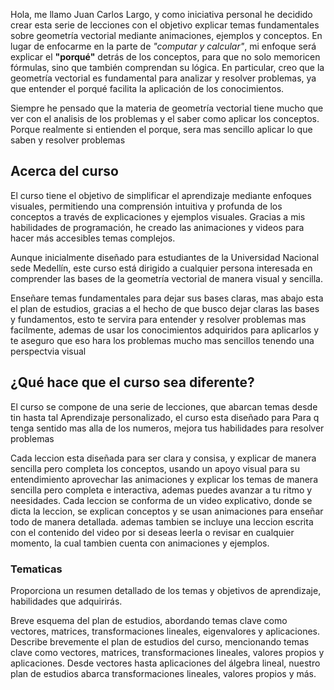 <!--
---

# Nombre del curso

## Sumérgete en conferencias en video interactivas, aborda problemas desafiantes y construye una base sólida en el dominio de las matemáticas.

### By: imlargo

--- 
-->

Hola, me llamo Juan Carlos Largo, y como iniciativa personal he decidido crear esta serie de lecciones con el objetivo explicar temas fundamentales sobre geometría vectorial mediante animaciones, ejemplos y conceptos. En lugar de enfocarme en la parte de _"computar y calcular"_, mi enfoque será explicar el **"porqué"** detrás de los conceptos, para que no solo memoricen fórmulas, sino que también comprendan su lógica. En particular, creo que la geometría vectorial es fundamental para analizar y resolver problemas, ya que entender el porqué facilita la aplicación de los conocimientos. 

Siempre he pensado que la materia de geometría vectorial tiene mucho que ver con el analisis de los problemas y el saber como aplicar los conceptos. Porque realmente si entienden el porque, sera mas sencillo aplicar lo que saben y resolver problemas

## Acerca del curso

El curso tiene el objetivo de simplificar el aprendizaje mediante enfoques visuales, permitiendo una comprensión intuitiva y profunda de los conceptos a través de explicaciones y ejemplos visuales. Gracias a mis habilidades de programación, he creado las animaciones y videos para hacer más accesibles temas complejos. 

Aunque inicialmente diseñado para estudiantes de la Universidad Nacional sede Medellín, este curso está dirigido a cualquier persona interesada en comprender las bases de la geometría vectorial de manera visual y sencilla.

Enseñare temas fundamentales para dejar sus bases claras, mas abajo esta el plan de estudios, gracias a el hecho de que busco dejar claras las bases y fundamentos, esto te servira para entender y resolver problemas mas facilmente, ademas de usar los conocimientos adquiridos para aplicarlos y te aseguro que eso hara los problemas mucho mas sencillos tenendo una perspectvia visual

## ¿Qué hace que el curso sea diferente?

El curso se compone de una serie de lecciones, que abarcan temas desde tin hasta tal Aprendizaje personalizado, el curso esta diseñado para Para q tenga sentido mas alla de los numeros, mejora tus habilidades para resolver problemas

Cada leccion esta diseñada para ser clara y consisa, y explicar de manera sencilla pero completa los conceptos, usando un apoyo visual para su entendimiento aprovechar las animaciones y explicar los temas de manera sencilla pero completa e interactiva, ademas puedes avanzar a tu ritmo y neesidades. Cada leccion se conforma de un video explicativo, donde se dicta la leccion, se explican conceptos y se usan animaciones para enseñar todo de manera detallada. ademas tambien se incluye una leccion escrita con el contenido del video por si deseas leerla o revisar en cualquier momento, la cual tambien cuenta con animaciones y ejemplos.

<!-- Breve presentación del equipo docente, resaltando su experiencia y dedicación a la enseñanza de álgebra lineal. Resalta tus calificaciones y experiencia en la enseñanza del álgebra lineal, mostrando tu experiencia y construyendo confianza con posibles estudiantes.
-->

### Tematicas

Proporciona un resumen detallado de los temas y objetivos de aprendizaje, habilidades que adquirirás.

Breve esquema del plan de estudios, abordando temas clave como vectores, matrices, transformaciones lineales, eigenvalores y aplicaciones.
Describe brevemente el plan de estudios del curso, mencionando temas clave como 
vectores, matrices, transformaciones lineales, valores propios y aplicaciones.
Desde vectores hasta aplicaciones del álgebra lineal, nuestro plan de estudios abarca transformaciones lineales, valores propios y más.

<!-- 


### Prueba gratis?


### Otros:

**Preguntas Frecuentes (FAQ)**
Aborda preocupaciones comunes sobre el formato del curso, nivel de dificultad, requisitos previos, etc.

¡Espero que esto te sea de ayuda! No dudes en preguntar si tienes más preguntas o necesitas sugerencias más específicas para tu contenido."


¿Tienes preguntas sobre el curso? Consulta nuestras respuestas a las preguntas más frecuentes.

**Blog?**
Comparte contenido atractivo relacionado con aplicaciones de álgebra lineal, noticias e historias inspiradoras.
Publicaciones relacionadas con aplicaciones de álgebra lineal, noticias y experiencias inspiradoras.
Explora nuestro blog para obtener contenido relacionado con aplicaciones de álgebra lineal, noticias y experiencias inspiradoras.

**Testimonios**

Incluye citas o videos cortos de estudiantes satisfechos elogiando la efectividad e impacto del curso.

"Este curso transformó por completo mi comprensión del álgebra lineal. ¡Ahora puedo aplicarlo a mis proyectos de ciencia de datos con confianza!" - John Smith, Analista de Datos.









---

### Tips:

- Utiliza un diseño limpio e intuitivo con colores y fuentes de marca consistentes. Al incorporar estos elementos en tu página de inicio, puedes crear una presencia en línea convincente e informativa para tu curso de álgebra lineal, atrayendo a posibles estudiantes y aumentando tus inscripciones.

- Visuales: Usa iconos, ilustraciones o fragmentos de animación cortos para mejorar la legibilidad y hacer que la información sea más atractiva.

- Utiliza un lenguaje claro y conciso, evitando jerga técnica siempre que sea posible.
Mantén la información atractiva y visualmente agradable.

Enfócate en los beneficios y el valor que tu curso ofrece a los posibles estudiantes.
Facilita a los usuarios tomar acción y obtener más información.

Imagen/Video Destacado: Capta la atención con una imagen o video visualmente atractivo que muestre la belleza y relevancia del álgebra lineal. Piensa en gráficos, animaciones en 3D o aplicaciones del mundo real como gráficos por computadora o simulaciones de ingeniería.

### Estructura

**Llamado a la Acción:**
Muestra de manera prominente un botón claro de llamado a la acción (CTA), como "Inscríbete Ahora", "Más Información" o "Obtén una Prueba Gratis". Utiliza colores contrastantes para que destaque.
Considera ofrecer un descuento o bonificación por tiempo limitado para incentivar la acción inmediata.
Contenido Adicional: Crea un sentido de urgencia y promueve la inscripción.

Botón claro y prominente: Facilita a los usuarios inscribirse o obtener más información. Ejemplos: "¡Comienza tu prueba gratuita!", "¡Inscríbete ahora!" o "¡Obtén tu plan de estudios!".
Oferta por tiempo limitado o descuento: Crea un sentido de urgencia y promueve la inscripción.
¡Comienza tu prueba gratuita ahora y desbloquea el potencial del álgebra lineal en tu carrera!
Inscríbete antes del [fecha] y obtén un [porcentaje] de descuento en la matrícula.

**Módulo de vista previa gratuito:** Ofrece una muestra del contenido de tu curso con una lección gratuita o video de muestra.

Utiliza un lenguaje claro y conciso, evitando jerga técnica siempre que sea posible.
Mantén la información atractiva y visualmente agradable.
Enfócate en los beneficios y el valor que tu curso ofrece a los posibles estudiantes.
Facilita a los usuarios tomar acción y obtener más información.
Siguiendo esta estructura e incorporando un contenido convincente, puedes crear una página de inicio que atraiga eficazmente a posibles estudiantes a tu sitio web del curso de álgebra lineal.

Viñetas claras y concisas: Enumera las características y beneficios clave de tu curso. Ejemplos: "Módulos de aprendizaje interactivos con explicaciones multimedia", "Rutas de aprendizaje personalizadas con cuestionarios adaptativos", "Conferencias en video lideradas por expertos y sesiones de preguntas y respuestas en vivo", "Estudios de casos del mundo real y aprendizaje basado en proyectos", "Orientación profesional y conexiones industriales."
Visuales: Usa iconos, ilustraciones o fragmentos de animación cortos para mejorar la legibilidad y hacer que la información sea más atractiva.

Mantén el texto de la página de inicio conciso y escaneable. Apunta a una comunicación clara y destaca la propuesta de valor de tu curso.

-->
